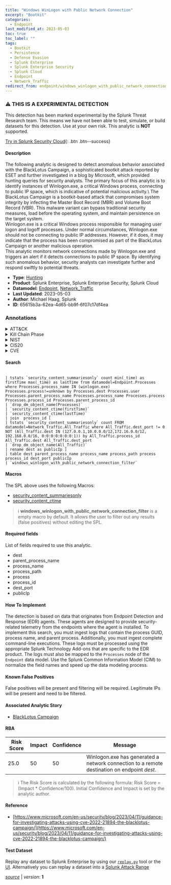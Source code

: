 ```yaml
---
title: "Windows WinLogon with Public Network Connection"
excerpt: "Bootkit"
categories:
  - Endpoint
last_modified_at: 2023-05-03
toc: true
toc_label: ""
tags:
  - Bootkit
  - Persistence
  - Defense Evasion
  - Splunk Enterprise
  - Splunk Enterprise Security
  - Splunk Cloud
  - Endpoint
  - Network_Traffic
redirect_from: endpoint/windows_winlogon_with_public_network_connection/
---
```


### :warning: THIS IS A EXPERIMENTAL DETECTION
This detection has been marked experimental by the Splunk Threat Research team. This means we have not been able to test, simulate, or build datasets for this detection. Use at your own risk. This analytic is **NOT** supported.


[Try in Splunk Security Cloud](https://www.splunk.com/en_us/cyber-security.html){: .btn .btn--success}

#### Description

The following analytic is designed to detect anomalous behavior associated with the BlackLotus Campaign, a sophisticated bootkit attack reported by ESET and further investigated in a blog by Microsoft, which provided hunting queries for security analysts. The primary focus of this analytic is to identify instances of Winlogon.exe, a critical Windows process, connecting to public IP space, which is indicative of potential malicious activity.\ The BlackLotus Campaign is a bootkit-based attack that compromises system integrity by infecting the Master Boot Record (MBR) and Volume Boot Record (VBR). This malware variant can bypass traditional security measures, load before the operating system, and maintain persistence on the target system.\
Winlogon.exe is a critical Windows process responsible for managing user logon and logoff processes. Under normal circumstances, Winlogon.exe should not be connecting to public IP addresses. However, if it does, it may indicate that the process has been compromised as part of the BlackLotus Campaign or another malicious operation.\
This analytic monitors network connections made by Winlogon.exe and triggers an alert if it detects connections to public IP space. By identifying such anomalous behavior, security analysts can investigate further and respond swiftly to potential threats.

- **Type**: [Hunting](https://github.com/splunk/security_content/wiki/Detection-Analytic-Types)
- **Product**: Splunk Enterprise, Splunk Enterprise Security, Splunk Cloud
- **Datamodel**: [Endpoint](https://docs.splunk.com/Documentation/CIM/latest/User/Endpoint), [Network_Traffic](https://docs.splunk.com/Documentation/CIM/latest/User/NetworkTraffic)
- **Last Updated**: 2023-05-03
- **Author**: Michael Haag, Splunk
- **ID**: 65615b3a-62ea-4d65-bb9f-6f07c17df4ea

### Annotations
<details>
  <summary>ATT&CK</summary>

<div markdown="1">

#### [ATT&CK](https://attack.mitre.org/)

| ID          | Technique   | Tactic         |
| ----------- | ----------- |--------------- |
| [T1542.003](https://attack.mitre.org/techniques/T1542/003/) | Bootkit | Persistence, Defense Evasion |

</div>
</details>


<details>
  <summary>Kill Chain Phase</summary>

<div markdown="1">

* Installation
* Exploitation


</div>
</details>


<details>
  <summary>NIST</summary>

<div markdown="1">

* DE.AE



</div>
</details>

<details>
  <summary>CIS20</summary>

<div markdown="1">

* CIS 10



</div>
</details>

<details>
  <summary>CVE</summary>

<div markdown="1">


</div>
</details>


#### Search

```

| tstats `security_content_summariesonly` count min(_time) as firstTime max(_time) as lastTime from datamodel=Endpoint.Processes where Processes.process_name IN (winlogon.exe)  Processes.process!=unknown by Processes.dest Processes.user Processes.parent_process_name Processes.process_name Processes.process Processes.process_id Processes.parent_process_id 
| `drop_dm_object_name(Processes)` 
| `security_content_ctime(firstTime)` 
| `security_content_ctime(lastTime)` 
| join  process_id [
| tstats `security_content_summariesonly` count FROM datamodel=Network_Traffic.All_Traffic where All_Traffic.dest_port != 0 NOT (All_Traffic.dest IN (127.0.0.1,10.0.0.0/12,172.16.0.0/12, 192.168.0.0/16, 0:0:0:0:0:0:0:1)) by All_Traffic.process_id All_Traffic.dest All_Traffic.dest_port 
| `drop_dm_object_name(All_Traffic)` 
| rename dest as publicIp ] 
| table dest parent_process_name process_name process_path process process_id dest_port publicIp 
| `windows_winlogon_with_public_network_connection_filter`
```

#### Macros
The SPL above uses the following Macros:
* [security_content_summariesonly](https://github.com/splunk/security_content/blob/develop/macros/security_content_summariesonly.yml)
* [security_content_ctime](https://github.com/splunk/security_content/blob/develop/macros/security_content_ctime.yml)

> :information_source:
> **windows_winlogon_with_public_network_connection_filter** is a empty macro by default. It allows the user to filter out any results (false positives) without editing the SPL.



#### Required fields
List of fields required to use this analytic.
* dest
* parent_process_name
* process_name
* process_path
* process
* process_id
* dest_port
* publicIp



#### How To Implement
The detection is based on data that originates from Endpoint Detection and Response (EDR) agents. These agents are designed to provide security-related telemetry from the endpoints where the agent is installed. To implement this search, you must ingest logs that contain the process GUID, process name, and parent process. Additionally, you must ingest complete command-line executions. These logs must be processed using the appropriate Splunk Technology Add-ons that are specific to the EDR product. The logs must also be mapped to the `Processes` node of the `Endpoint` data model. Use the Splunk Common Information Model (CIM) to normalize the field names and speed up the data modeling process.
#### Known False Positives
False positives will be present and filtering will be required. Legitimate IPs will be present and need to be filtered.

#### Associated Analytic Story
* [BlackLotus Campaign](/stories/blacklotus_campaign)




#### RBA

| Risk Score  | Impact      | Confidence   | Message      |
| ----------- | ----------- |--------------|--------------|
| 25.0 | 50 | 50 | Winlogon.exe has generated a network connection to a remote destination on endpoint $dest$. |


> :information_source:
> The Risk Score is calculated by the following formula: Risk Score = (Impact * Confidence/100). Initial Confidence and Impact is set by the analytic author.


#### Reference

* [https://www.microsoft.com/en-us/security/blog/2023/04/11/guidance-for-investigating-attacks-using-cve-2022-21894-the-blacklotus-campaign/](https://www.microsoft.com/en-us/security/blog/2023/04/11/guidance-for-investigating-attacks-using-cve-2022-21894-the-blacklotus-campaign/)



#### Test Dataset
Replay any dataset to Splunk Enterprise by using our [`replay.py`](https://github.com/splunk/attack_data#using-replaypy) tool or the [UI](https://github.com/splunk/attack_data#using-ui).
Alternatively you can replay a dataset into a [Splunk Attack Range](https://github.com/splunk/attack_range#replay-dumps-into-attack-range-splunk-server)




[*source*](https://github.com/splunk/security_content/tree/develop/detections/endpoint/windows_winlogon_with_public_network_connection.yml) \| *version*: **1**
